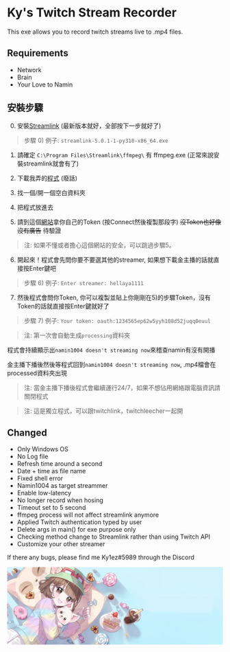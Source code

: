# Ky's Twitch Stream Recorder
This exe allows you to record twitch streams live to .mp4 files.
## Requirements
- Network
- Brain
- Your Love to Namin

## 安裝步驟
0) 安裝[Streamlink](https://github.com/streamlink/windows-builds/releases) (最新版本就好，全部按下一步就好了)

>步驟 0) 例子: `streamlink-5.0.1-1-py310-x86_64.exe`

1) 請確定 `C:\Program Files\Streamlink\ffmpeg\` 有 ffmpeg.exe (正常來說安裝streamlink就會有了)

2) 下載我弄的[程式](https://github.com/Kylezhk/twitch-stream-recorder/releases/download/v301/twitch-recorder-v301.exe) (廢話)

3) 找一個/開一個空白資料夾

4) 把程式放進去

5) 請到這個[網站](https://twitchapps.com/tmi/)拿你自己的Token (按Connect然後複製那段字) ~~沒Token也好像沒有廣告~~ 待驗證
>注: 如果不懂或者擔心這個網站的安全，可以跳過步驟5。

6) 開起來！程式會先問你要不要選其他的streamer, 如果想下載金主播的話就直接按Enter鍵吧

>步驟 6) 例子: `Enter streamer: hellaya1111`

7) 然後程式會問你Token, 你可以複製並貼上你剛剛在5)的步驟Token，沒有Token的話就直接按Enter鍵就好了

>步驟 7) 例子: `Your token: oauth:1234565ep62w5yyh108d52juqq0euul`

>注: 第一次會自動生成`processing`資料夾

程式會持續顯示出`namin1004 doesn't streaming now`來稽查namin有沒有開播

金主播下播後然後等程式回到`namin1004 doesn't streaming now`, .mp4檔會在processed資料夾出現

>注: 當金主播下播後程式會繼續運行24/7，如果不想佔用網絡跟電腦資訊請關閉程式

>注: 這是獨立程式，可以跟twitchlink，twitchleecher一起開

## Changed
- Only Windows OS
- No Log file
- Refresh time around a second
- Date + time as file name
- Fixed shell error
- Namin1004 as target streammer
- Enable low-latency
- No longer record when hosing
- Timeout set to 5 second
- ffmpeg process will not affect streamlink anymore
- Applied Twitch authentication typed by user 
- Delete args in main() for exe purpose only
- Checking method change to Streamlink rather than using Twitch API
- Customize your other streamer

If there any bugs, please find me Ky1ez#5989 through the Discord 

[![namin banner](banner.jpg)](https://marpple.shop/en/namin?page=0)